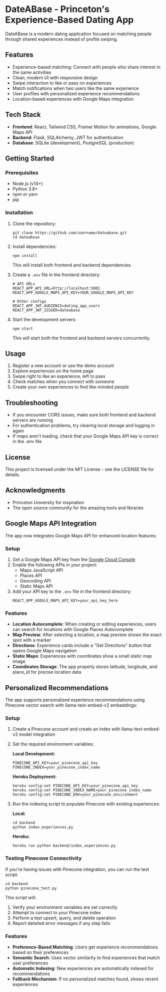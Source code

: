 # DateABase - Princeton's Experience-Based Dating App

DateABase is a modern dating application focused on matching people through shared experiences instead of profile swiping.

## Features

- Experience-based matching: Connect with people who share interest in the same activities
- Clean, modern UI with responsive design
- Swipe interaction to like or pass on experiences
- Match notifications when two users like the same experience
- User profiles with personalized experience recommendations
- Location-based experiences with Google Maps integration

## Tech Stack

- **Frontend**: React, Tailwind CSS, Framer Motion for animations, Google Maps API
- **Backend**: Flask, SQLAlchemy, JWT for authentication
- **Database**: SQLite (development), PostgreSQL (production)

## Getting Started

### Prerequisites

- Node.js (v14+)
- Python 3.8+
- npm or yarn
- pip

### Installation

1. Clone the repository:
   ```
   git clone https://github.com/username/dateabase.git
   cd dateabase
   ```

2. Install dependencies:
   ```
   npm install
   ```

   This will install both frontend and backend dependencies.

3. Create a `.env` file in the frontend directory:
   ```
   # API URLs
   REACT_APP_API_URL=http://localhost:5001
   REACT_APP_GOOGLE_MAPS_API_KEY=YOUR_GOOGLE_MAPS_API_KEY
   
   # Other configs
   REACT_APP_JWT_AUDIENCE=dating_app_users
   REACT_APP_JWT_ISSUER=dateabase
   ```

4. Start the development servers:
   ```
   npm start
   ```

   This will start both the frontend and backend servers concurrently.

## Usage

1. Register a new account or use the demo account
2. Explore experiences on the home page
3. Swipe right to like an experience, left to pass
4. Check matches when you connect with someone
5. Create your own experiences to find like-minded people

## Troubleshooting

- If you encounter CORS issues, make sure both frontend and backend servers are running
- For authentication problems, try clearing local storage and logging in again
- If maps aren't loading, check that your Google Maps API key is correct in the .env file

## License

This project is licensed under the MIT License - see the LICENSE file for details.

## Acknowledgments

- Princeton University for inspiration
- The open source community for the amazing tools and libraries

## Google Maps API Integration

The app now integrates Google Maps API for enhanced location features:

### Setup

1. Get a Google Maps API key from the [Google Cloud Console](https://console.cloud.google.com/)
2. Enable the following APIs in your project:
   - Maps JavaScript API
   - Places API
   - Geocoding API
   - Static Maps API
3. Add your API key to the `.env` file in the frontend directory:
   ```
   REACT_APP_GOOGLE_MAPS_API_KEY=your_api_key_here
   ```

### Features

- **Location Autocomplete**: When creating or editing experiences, users can search for locations with Google Places Autocomplete
- **Map Preview**: After selecting a location, a map preview shows the exact spot with a marker
- **Directions**: Experience cards include a "Get Directions" button that opens Google Maps navigation
- **Static Maps**: Experiences with coordinates show a small static map image
- **Coordinates Storage**: The app properly stores latitude, longitude, and place_id for precise location data 

## Personalized Recommendations

The app supports personalized experience recommendations using Pinecone vector search with llama-text-embed-v2 embeddings:

### Setup

1. Create a Pinecone account and create an index with llama-text-embed-v2 model integration
2. Set the required environment variables:
   
   **Local Development:**
   ```
   PINECONE_API_KEY=your_pinecone_api_key
   PINECONE_INDEX=your_pinecone_index_name
   ```

   **Heroku Deployment:**
   ```
   heroku config:set PINECONE_API_KEY=your_pinecone_api_key
   heroku config:set PINECONE_INDEX_NAME=your_pinecone_index_name
   heroku config:set PINECONE_ENV=your_pinecone_environment
   ```

3. Run the indexing script to populate Pinecone with existing experiences:
   
   **Local:**
   ```
   cd backend
   python index_experiences.py
   ```
   
   **Heroku:**
   ```
   heroku run python backend/index_experiences.py
   ```

### Testing Pinecone Connectivity

If you're having issues with Pinecone integration, you can run the test script:

```
cd backend
python pinecone_test.py
```

This script will:
1. Verify your environment variables are set correctly
2. Attempt to connect to your Pinecone index
3. Perform a test upsert, query, and delete operation
4. Report detailed error messages if any step fails

### Features

- **Preference-Based Matching**: Users get experience recommendations based on their preferences
- **Semantic Search**: Uses vector similarity to find experiences that match user preferences
- **Automatic Indexing**: New experiences are automatically indexed for recommendations
- **Fallback Mechanism**: If no personalized matches found, shows recent experiences 